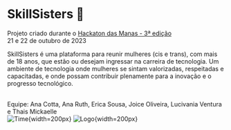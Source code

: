 # SkillSisters :raised_hands:

Projeto criado durante o [Hackaton das Manas - 3ª edição](https://www.hackathondasmanas.com/p%C3%A1gina-inicial)  <br>
21 e 22 de outubro de 2023


SkillSisters é uma plataforma para reunir mulheres (cis e trans), com mais de 18 anos, que estão ou desejam ingressar na carreira de tecnologia. Um ambiente de tecnologia onde mulheres se sintam valorizadas, respeitadas e capacitadas, e onde possam contribuir plenamente para a inovação e o progresso tecnológico.<br><br>


Equipe:
Ana Cotta, Ana Ruth, Erica Sousa, Joice Oliveira, Lucivania Ventura e Thais Mickaelle 
<br/>
![Time](https://github.com/JoiceO/skillsisters/assets/97102584/9521809f-e8b7-4475-b81a-bbaaecf852d0){width=200px}
![Logo](https://github.com/JoiceO/skillsisters/assets/97102584/7d6842a5-b146-4dff-990b-381455102486){width=200px}
